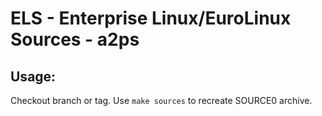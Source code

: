 # ELS - Enterprise Linux/EuroLinux Sources - a2ps
 
## Usage:
  Checkout branch or tag. Use `make sources` to recreate  SOURCE0 archive.
